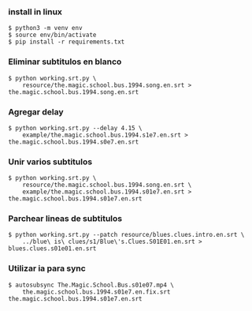 ### install in linux
~~~
$ python3 -m venv env
$ source env/bin/activate
$ pip install -r requirements.txt
~~~

### Eliminar subtitulos en blanco
~~~
$ python working.srt.py \
    resource/the.magic.school.bus.1994.song.en.srt > the.magic.school.bus.1994.song.en.srt
~~~

### Agregar delay
~~~
$ python working.srt.py --delay 4.15 \
    example/the.magic.school.bus.1994.s1e7.en.srt > the.magic.school.bus.1994.s0e7.en.srt
~~~

### Unir varios subtitulos
~~~
$ python working.srt.py \
    resource/the.magic.school.bus.1994.song.en.srt \
    example/the.magic.school.bus.1994.s01e7.en.srt > the.magic.school.bus.1994.s01e7.en.srt
~~~

### Parchear lineas de subtitulos
~~~
$ python working.srt.py --patch resource/blues.clues.intro.en.srt \
    ../blue\ is\ clues/s1/Blue\'s.Clues.S01E01.en.srt > blues.clues.s01e01.en.srt
~~~

### Utilizar ia para sync
~~~
$ autosubsync The.Magic.School.Bus.s01e07.mp4 \
    the.magic.school.bus.1994.s01e7.en.fix.srt the.magic.school.bus.1994.s01e7.en.srt
~~~
